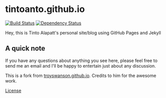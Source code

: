 # tintoanto.github.io

[![Build Status](https://travis-ci.org/tintoanto/tintoanto.github.io.svg?branch=master)](https://travis-ci.org/tintoanto/tintoanto.github.io)
[![Dependency Status](https://gemnasium.com/tintoanto/tintoanto.github.io.svg)](https://gemnasium.com/tintoanto/tintoanto.github.io)

Hey, this is Tinto Alapatt's personal site/blog using GitHub Pages and Jekyll

## A quick note


If you have any questions about anything you see here, please feel free to send me an email and I'll be happy to entertain just about any discussion.

This is a fork from [troyswanson.github.io](https://github.com/troyswanson/troyswanson.github.io). 
Credits to him for the awesome work.

[License](https://github.com/tintoanto/tintoanto.github.io/blob/master/LICENSE.md)
